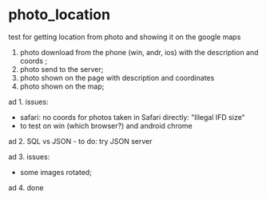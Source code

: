 # photo_location
test for getting location from photo and showing it on the google maps


1. photo download from the phone (win, andr, ios) with the description and coords ;
2. photo send to the server;
3. photo shown on the page with description  and coordinates
4. photo shown on the map;

ad 1. 
issues:
- safari: no coords for photos taken in Safari directly: "Illegal IFD size"
- to test on win (which browser?) and android chrome


ad 2. 
SQL vs JSON - to do: try JSON server


ad 3.
issues:
- some images rotated;


ad 4.
done

